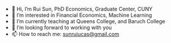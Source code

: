 - 👋 Hi, I’m Rui Sun, PhD Economics, Graduate Center, CUNY
- 👀 I’m interested in Financial Economics, Machine Learning
- 🌱 I’m currently teaching at Queens College, and Baruch College
- 💞️ I’m looking forward to working with you
- 📫 How to reach me: sunruiucas@gmail.com

<!---
everyday6407/everyday6407 is a ✨ special ✨ repository because its `README.md` (this file) appears on your GitHub profile.
You can click the Preview link to take a look at your changes.
--->
